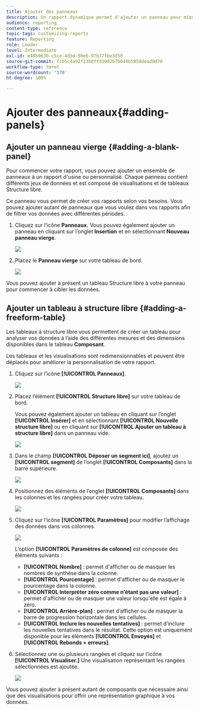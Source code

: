 ```yaml
---
title: Ajouter des panneaux
description: Un rapport dynamique permet d'ajouter un panneau pour mieux filtrer les données selon la période choisie.
audience: reporting
content-type: reference
topic-tags: customizing-reports
feature: Reporting
role: Leader
level: Intermediate
exl-id: e48b9630-c5ce-4d5d-90e6-97b77fbe3d50
source-git-commit: fcb5c4a92f23bdffd1082b7b044b5859dead9d70
workflow-type: tm+mt
source-wordcount: '378'
ht-degree: 100%

---
```


# Ajouter des panneaux{#adding-panels}

## Ajouter un panneau vierge {#adding-a-blank-panel}

Pour commencer votre rapport, vous pouvez ajouter un ensemble de panneaux à un rapport d&#39;usine ou personnalisé. Chaque panneau contient différents jeux de données et est composé de visualisations et de tableaux Structure libre.

Ce panneau vous permet de créer vos rapports selon vos besoins. Vous pouvez ajouter autant de panneaux que vous voulez dans vos rapports afin de filtrer vos données avec différentes périodes.

1. Cliquez sur l’icône **Panneaux.** Vous pouvez également ajouter un panneau en cliquant sur l’onglet **Insertion** et en sélectionnant **Nouveau panneau vierge**.

   ![](assets/dynamic_report_panel_1.png)

1. Placez le **Panneau vierge** sur votre tableau de bord.

   ![](assets/dynamic_report_panel.png)

Vous pouvez ajouter à présent un tableau Structure libre à votre panneau pour commencer à cibler les données.

## Ajouter un tableau à structure libre {#adding-a-freeform-table}

Les tableaux à structure libre vous permettent de créer un tableau pour analyser vos données à l’aide des différentes mesures et des dimensions disponibles dans le tableau **Composant**.

Les tableaux et les visualisations sont redimensionnables et peuvent être déplacés pour améliorer la personnalisation de votre rapport.

1. Cliquez sur l’icône **[!UICONTROL Panneaux]**.

   ![](assets/dynamic_report_panel_1.png)

1. Placez l’élément **[!UICONTROL Structure libre]** sur votre tableau de bord.

   Vous pouvez également ajouter un tableau en cliquant sur l’onglet **[!UICONTROL Insérer]** et en sélectionnant **[!UICONTROL Nouvelle structure libre]** ou en cliquant sur **[!UICONTROL Ajouter un tableau à structure libre]** dans un panneau vide.

   ![](assets/dynamic_report_panel_2.png)

1. Dans le champ **[!UICONTROL Déposer un segment ici]**, ajoutez un **[!UICONTROL segment]** de l’onglet **[!UICONTROL Composants]** dans la barre supérieure.

   ![](assets/dynamic_report_panel_3.png)

1. Positionnez des éléments de l’onglet **[!UICONTROL Composants]** dans les colonnes et les rangées pour créer votre tableau.

   ![](assets/dynamic_report_freeform_3.png)

1. Cliquez sur l’icône **[!UICONTROL Paramètres]** pour modifier l’affichage des données dans vos colonnes.

   ![](assets/dynamic_report_freeform_4.png)

   L’option **[!UICONTROL Paramètres de colonne]** est composée des éléments suivants :

   * **[!UICONTROL Nombre]** : permet d&#39;afficher ou de masquer les nombres de synthèse dans la colonne.
   * **[!UICONTROL Pourcentage]** : permet d&#39;afficher ou de masquer le pourcentage dans la colonne.
   * **[!UICONTROL Interpréter zéro comme n&#39;étant pas une valeur]** : permet d&#39;afficher ou de masquer une valeur lorsqu&#39;elle est égale à zéro.
   * **[!UICONTROL Arrière-plan]** : permet d’afficher ou de masquer la barre de progression horizontale dans les cellules.
   * **[!UICONTROL Inclure les nouvelles tentatives]** : permet d’inclure les nouvelles tentatives dans le résultat. Cette option est uniquement disponible pour les éléments **[!UICONTROL Envoyés]** et **[!UICONTROL Rebonds + erreurs]**.

1. Sélectionnez une ou plusieurs rangées et cliquez sur l’icône **[!UICONTROL Visualiser.]** Une visualisation représentant les rangées sélectionnées est ajoutée.

   ![](assets/dynamic_report_freeform_5.png)

Vous pouvez ajouter à présent autant de composants que nécessaire ainsi que des visualisations pour offrir une représentation graphique à vos données.
